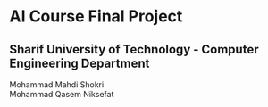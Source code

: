 # AI Course Final Project
## Sharif University of Technology - Computer Engineering Department
Mohammad Mahdi Shokri <br>
Mohammad Qasem Niksefat
